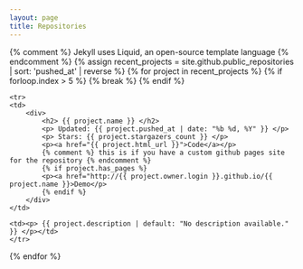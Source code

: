 ```yaml
---
layout: page
title: Repositories
---
```


<div>
{% comment %} Jekyll uses Liquid, an open-source template language {% endcomment %}
{% assign recent_projects = site.github.public_repositories | sort: 'pushed_at' | reverse %}
<table>
{% for project in recent_projects %}
    {% if forloop.index > 5 %}
        {% break %}
    {% endif %}
    
    <tr>
    <td>
        <div>
            <h2> {{ project.name }} </h2>
            <p> Updated: {{ project.pushed_at | date: "%b %d, %Y" }} </p>
            <p> Stars: {{ project.stargazers_count }} </p>
            <p><a href="{{ project.html_url }}">Code</a></p>
            {% comment %} this is if you have a custom github pages site for the repository {% endcomment %}
            {% if project.has_pages %}
            <p><a href="http://{{ project.owner.login }}.github.io/{{ project.name }}>Demo</p>
            {% endif %}
        </div>
    </td>
    
    <td><p> {{ project.description | default: "No description available." }} </p></td>
    </tr>
{% endfor %}
</table>
<div>
